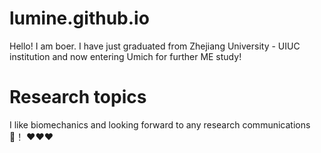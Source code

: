 # lumine.github.io
 

Hello! I am boer. I have just graduated from Zhejiang University - UIUC institution and now entering Umich for further ME study!

# Research topics 
I like biomechanics and looking forward to any research communications👀！
❤❤❤
